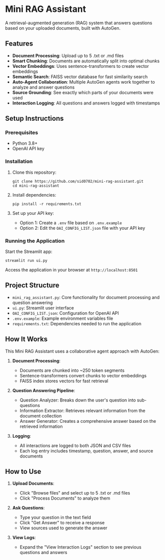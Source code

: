 # Mini RAG Assistant

A retrieval-augmented generation (RAG) system that answers questions based on your uploaded documents, built with AutoGen.

## Features

- **Document Processing**: Upload up to 5 .txt or .md files
- **Smart Chunking**: Documents are automatically split into optimal chunks
- **Vector Embeddings**: Uses sentence-transformers to create vector embeddings
- **Semantic Search**: FAISS vector database for fast similarity search
- **Auto-Agent Collaboration**: Multiple AutoGen agents work together to analyze and answer questions
- **Source Grounding**: See exactly which parts of your documents were used
- **Interaction Logging**: All questions and answers logged with timestamps

## Setup Instructions

### Prerequisites

- Python 3.8+
- OpenAI API key

### Installation

1. Clone this repository:
   ```
   git clone https://github.com/sid0702/mini-rag-assistant.git
   cd mini-rag-assistant
   ```

2. Install dependencies:
   ```
   pip install -r requirements.txt
   ```

3. Set up your API key:
   - Option 1: Create a `.env` file based on `.env.example`
   - Option 2: Edit the `OAI_CONFIG_LIST.json` file with your API key

### Running the Application

Start the Streamlit app:
```
streamlit run ui.py
```

Access the application in your browser at `http://localhost:8501`

## Project Structure

- `mini_rag_assistant.py`: Core functionality for document processing and question answering
- `ui.py`: Streamlit user interface
- `OAI_CONFIG_LIST.json`: Configuration for OpenAI API
- `.env.example`: Example environment variables file
- `requirements.txt`: Dependencies needed to run the application

## How It Works

This Mini RAG Assistant uses a collaborative agent approach with AutoGen:

1. **Document Processing**:
   - Documents are chunked into ~250 token segments
   - Sentence-transformers convert chunks to vector embeddings
   - FAISS index stores vectors for fast retrieval

2. **Question Answering Pipeline**:
   - Question Analyzer: Breaks down the user's question into sub-questions
   - Information Extractor: Retrieves relevant information from the document collection
   - Answer Generator: Creates a comprehensive answer based on the retrieved information

3. **Logging**:
   - All interactions are logged to both JSON and CSV files
   - Each log entry includes timestamp, question, answer, and source documents

## How to Use

1. **Upload Documents**:
   - Click "Browse files" and select up to 5 .txt or .md files
   - Click "Process Documents" to analyze them

2. **Ask Questions**:
   - Type your question in the text field
   - Click "Get Answer" to receive a response
   - View sources used to generate the answer

3. **View Logs**:
   - Expand the "View Interaction Logs" section to see previous questions and answers